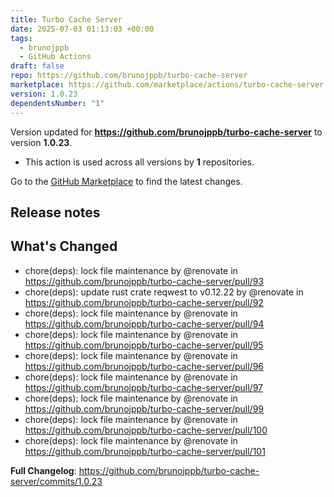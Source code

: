 ```yaml
---
title: Turbo Cache Server
date: 2025-07-03 01:13:03 +00:00
tags:
  - brunojppb
  - GitHub Actions
draft: false
repo: https://github.com/brunojppb/turbo-cache-server
marketplace: https://github.com/marketplace/actions/turbo-cache-server
version: 1.0.23
dependentsNumber: "1"
---
```



Version updated for **https://github.com/brunojppb/turbo-cache-server** to version **1.0.23**.
- This action is used across all versions by **1** repositories.

Go to the [GitHub Marketplace](https://github.com/marketplace/actions/turbo-cache-server) to find the latest changes.

## Release notes

## What's Changed

* chore(deps): lock file maintenance by @renovate in https://github.com/brunojppb/turbo-cache-server/pull/93
* chore(deps): update rust crate reqwest to v0.12.22 by @renovate in https://github.com/brunojppb/turbo-cache-server/pull/92
* chore(deps): lock file maintenance by @renovate in https://github.com/brunojppb/turbo-cache-server/pull/94
* chore(deps): lock file maintenance by @renovate in https://github.com/brunojppb/turbo-cache-server/pull/95
* chore(deps): lock file maintenance by @renovate in https://github.com/brunojppb/turbo-cache-server/pull/96
* chore(deps): lock file maintenance by @renovate in https://github.com/brunojppb/turbo-cache-server/pull/97
* chore(deps): lock file maintenance by @renovate in https://github.com/brunojppb/turbo-cache-server/pull/99
* chore(deps): lock file maintenance by @renovate in https://github.com/brunojppb/turbo-cache-server/pull/100
* chore(deps): lock file maintenance by @renovate in https://github.com/brunojppb/turbo-cache-server/pull/101

**Full Changelog**: https://github.com/brunojppb/turbo-cache-server/commits/1.0.23
